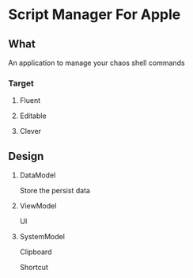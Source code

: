 # Script Manager For Apple

## What

An application to manage your chaos shell commands

### Target

1. Fluent

2. Editable

3. Clever

## Design

1. DataModel

    Store the persist data

2. ViewModel

    UI

3. SystemModel

    Clipboard

    Shortcut